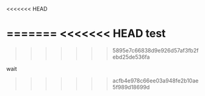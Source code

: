 <<<<<<< HEAD

=======
<<<<<<< HEAD
test
=======
>>>>>>> 5895e7c66838d9e926d57af3fb2febd25de536fa

wait
>>>>>>> acfb4e978c66ee03a948fe2b10ae5f989d18699d
